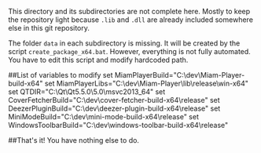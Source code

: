 This directory and its subdirectories are not complete here. Mostly to keep the repository light because `.lib` and `.dll` are already included somewhere else in this git repository.

The folder `data` in each subdirectory is missing. It will be created by the script `create_package_x64.bat`. However, everything is not fully automated. You have to edit this script and modify hardcoded path.

##List of variables to modify
    set MiamPlayerBuild="C:\dev\Miam-Player-build-x64"
    set MiamPlayerLibs="C:\dev\Miam-Player\lib\release\win-x64"
    set QTDIR="C:\Qt\Qt5.5.0\5.0\msvc2013_64"
    set CoverFetcherBuild="C:\dev\cover-fetcher-build-x64\release"
    set DeezerPluginBuild="C:\dev\deezer-plugin-build-x64\release"
    set MiniModeBuild="C:\dev\mini-mode-build-x64\release"
    set WindowsToolbarBuild="C:\dev\windows-toolbar-build-x64\release"

##That's it!
You have nothing else to do.
